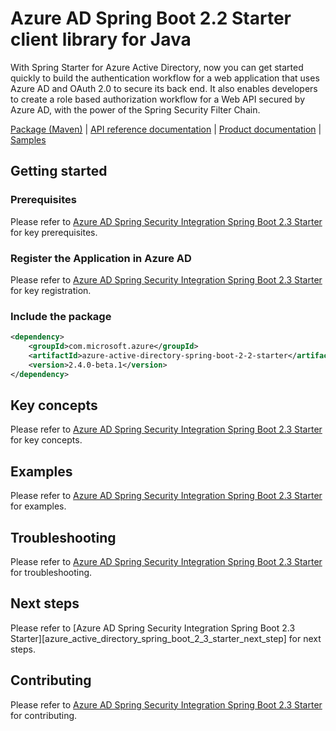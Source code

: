 # Azure AD Spring Boot 2.2 Starter client library for Java

With Spring Starter for Azure Active Directory, now you can get started quickly to build the authentication workflow for a web application that uses Azure AD and OAuth 2.0 to secure its back end. It also enables developers to create a role based authorization workflow for a Web API secured by Azure AD, with the power of the Spring Security Filter Chain. 

[Package (Maven)][package] | [API reference documentation][refdocs] | [Product documentation][docs] | [Samples][sample]

## Getting started
### Prerequisites
Please refer to [Azure AD Spring Security Integration Spring Boot 2.3 Starter][azure_active_directory_spring_boot_2_3_starter_prerequisites] for key prerequisites.

### Register the Application in Azure AD
Please refer to [Azure AD Spring Security Integration Spring Boot 2.3 Starter][azure_active_directory_spring_boot_2_3_starter_registration] for key registration.

### Include the package
[//]: # "{x-version-update-start;com.microsoft.azure:azure-active-directory-spring-boot-2-2-starter;current}"
```xml
<dependency>
    <groupId>com.microsoft.azure</groupId>
    <artifactId>azure-active-directory-spring-boot-2-2-starter</artifactId>
    <version>2.4.0-beta.1</version>
</dependency>
```
[//]: # "{x-version-update-end}"

## Key concepts
Please refer to [Azure AD Spring Security Integration Spring Boot 2.3 Starter][azure_active_directory_spring_boot_2_3_starter_key_concepts] for key concepts.

## Examples
Please refer to [Azure AD Spring Security Integration Spring Boot 2.3 Starter][azure_active_directory_spring_boot_2_3_starter_examples] for examples.

## Troubleshooting
Please refer to [Azure AD Spring Security Integration Spring Boot 2.3 Starter][azure_active_directory_spring_boot_2_3_starter_troubleshooting] for troubleshooting.

## Next steps
Please refer to [Azure AD Spring Security Integration Spring Boot 2.3 Starter][azure_active_directory_spring_boot_2_3_starter_next_step] for next steps.

## Contributing
Please refer to [Azure AD Spring Security Integration Spring Boot 2.3 Starter][azure_active_directory_spring_boot_2_3_starter_contributing] for contributing.

<!-- LINKS -->
[docs]: https://docs.microsoft.com/azure/developer/java/spring-framework/configure-spring-boot-starter-java-app-with-azure-active-directory
[refdocs]: https://azure.github.io/azure-sdk-for-java/spring.html#azure-active-directory-spring-boot-starter
[package]: https://mvnrepository.com/artifact/com.microsoft.azure/azure-active-directory-spring-boot-starter
[sample]: https://github.com/Azure/azure-sdk-for-java/tree/master/sdk/spring/azure-spring-boot-samples
[logging]: https://github.com/Azure/azure-sdk-for-java/wiki/Logging-with-Azure-SDK#use-logback-logging-framework-in-a-spring-boot-application
[azure_subscription]: https://azure.microsoft.com/free

[azure_active_directory_spring_boot_2_3_starter_prerequisites]: https://github.com/Azure/azure-sdk-for-java/tree/master/sdk/spring/azure-spring-boot-2-3-starter-active-directory#prerequisites
[azure_active_directory_spring_boot_2_3_starter_registration]: https://github.com/Azure/azure-sdk-for-java/tree/master/sdk/spring/azure-spring-boot-2-3-starter-active-directory#register-the-application-in-azure-ad
[azure_active_directory_spring_boot_2_3_starter_key_concepts]: https://github.com/Azure/azure-sdk-for-java/tree/master/sdk/spring/azure-spring-boot-2-3-starter-active-directory#key-concepts
[azure_active_directory_spring_boot_2_3_starter_examples]: https://github.com/Azure/azure-sdk-for-java/tree/master/sdk/spring/azure-spring-boot-2-3-starter-active-directory#examples
[azure_active_directory_spring_boot_2_3_starter_troubleshooting]: https://github.com/Azure/azure-sdk-for-java/tree/master/sdk/spring/azure-spring-boot-2-3-starter-active-directory#troubleshooting
[azure_active_directory_spring_boot_2_3_starter_next_steps]: https://github.com/Azure/azure-sdk-for-java/tree/master/sdk/spring/azure-spring-boot-2-3-starter-active-directory#next-steps
[azure_active_directory_spring_boot_2_3_starter_contributing]: https://github.com/Azure/azure-sdk-for-java/tree/master/sdk/spring/azure-spring-boot-2-3-starter-active-directory#contributing
